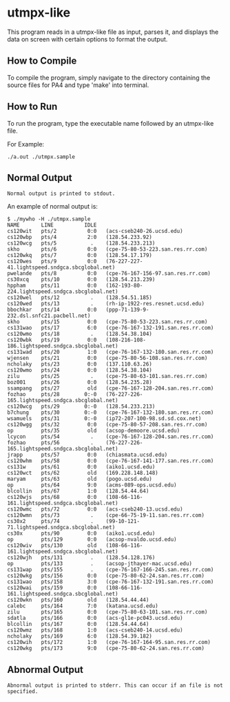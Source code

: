 utmpx-like
==========

This program reads in a utmpx-like file as input, parses it, and displays the data on screen with certain options to format the output.

How to Compile
--------------
To compile the program, simply navigate to the directory containing the source files for PA4 and type 'make' into terminal.

How to Run
---------
To run the program, type the executable name followed by an utmpx-like file.

For Example:
	
	./a.out ./utmpx.sample

Normal Output
-------------
	Normal output is printed to stdout.

An example of normal output is:

	$ ./mywho -H ./utmpx.sample 
	NAME       LINE          IDLE 
	cs120wit   pts/2          0:0   (acs-cseb240-26.ucsd.edu)
	cs120wbp   pts/4          2:0   (128.54.233.92)
	cs120wcg   pts/5           .    (128.54.233.213)
	skho       pts/6          0:0   (cpe-75-80-53-223.san.res.rr.com)
	cs120wkq   pts/7          0:0   (128.54.17.179)
	cs120wes   pts/9          0:0   (76-227-227-41.lightspeed.sndgca.sbcglobal.net)
	pwelande   pts/8          0:0   (cpe-76-167-156-97.san.res.rr.com)
	cs30xcq    pts/10         0:0   (128.54.213.239)
	hppham     pts/11         0:0   (162-193-80-224.lightspeed.sndgca.sbcglobal.net)
	cs120wel   pts/12          .    (128.54.51.185)
	cs120wed   pts/13          .    (rh-ip-1922-res.resnet.ucsd.edu)
	bbochkar   pts/14         0:0   (ppp-71-139-9-232.dsl.snfc21.pacbell.net)
	skho       pts/15         0:0   (cpe-75-80-53-223.san.res.rr.com)
	cs131wao   pts/17         6:0   (cpe-76-167-132-191.san.res.rr.com)
	cs120wmo   pts/18          .    (128.54.38.104)
	cs120wbk   pts/19         0:0   (108-216-108-186.lightspeed.sndgca.sbcglobal.net)
	cs131wad   pts/20         1:0   (cpe-76-167-132-180.san.res.rr.com)
	wjensen    pts/21         0:0   (cpe-75-80-56-108.san.res.rr.com)
	ncholaky   pts/23         0:0   (137.110.63.26)
	cs120wmo   pts/24         0:0   (128.54.38.104)
	zilu       pts/25          .    (cpe-75-80-63-101.san.res.rr.com)
	boz001     pts/26         0:0   (128.54.235.28)
	ssampang   pts/27         old   (cpe-76-167-128-204.san.res.rr.com)
	fozhao     pts/28        0:-0   (76-227-226-165.lightspeed.sndgca.sbcglobal.net)
	cs120wcg   pts/29        0:-0   (128.54.233.213)
	b7chung    pts/30        0:-0   (cpe-76-167-132-180.san.res.rr.com)
	wsamuels   pts/31        0:-0   (ip72-207-100-98.sd.sd.cox.net)
	cs120wgg   pts/32         0:0   (cpe-75-80-57-208.san.res.rr.com)
	op         pts/35         old   (acsop-demoore.ucsd.edu)
	lcycon     pts/54          .    (cpe-76-167-128-204.san.res.rr.com)
	fozhao     pts/56          .    (76-227-226-165.lightspeed.sndgca.sbcglobal.net)
	jrapp      pts/57         0:0   (chiasmata.ucsd.edu)
	cs120whm   pts/58         0:0   (cpe-76-167-141-177.san.res.rr.com)
	cs131w     pts/61         0:0   (aiko1.ucsd.edu)
	cs120wct   pts/62         old   (169.228.148.148)
	maryam     pts/63         old   (pogo.ucsd.edu)
	op         pts/64         9:0   (acms-089-ops.ucsd.edu)
	blcollin   pts/67         1:0   (128.54.44.64)
	cs120wjs   pts/68         0:0   (108-66-116-161.lightspeed.sndgca.sbcglobal.net)
	cs120wmc   pts/72         0:0   (acs-cseb240-13.ucsd.edu)
	cs120wmn   pts/73          .    (cpe-66-75-19-11.san.res.rr.com)
	cs30x2     pts/74          .    (99-10-121-71.lightspeed.sndgca.sbcglobal.net)
	cs30x      pts/90         0:0   (aiko1.ucsd.edu)
	op         pts/129        0:0   (acsop-nvaldo.ucsd.edu)
	cs120wiv   pts/130        old   (108-66-116-161.lightspeed.sndgca.sbcglobal.net)
	cs120wjh   pts/131         .    (128.54.128.176)
	op         pts/133         .    (acsop-jthayer-mac.ucsd.edu)
	cs131wap   pts/155         .    (cpe-76-167-166-245.san.res.rr.com)
	cs120wkg   pts/156        0:0   (cpe-75-80-62-24.san.res.rr.com)
	cs131wao   pts/158        3:0   (cpe-76-167-132-191.san.res.rr.com)
	cs120wai   pts/159        0:0   (108-66-116-161.lightspeed.sndgca.sbcglobal.net)
	cs120wkn   pts/160        old   (128.54.44.44)
	calebc     pts/164        7:0   (katana.ucsd.edu)
	zilu       pts/165        0:0   (cpe-75-80-63-101.san.res.rr.com)
	sdatla     pts/166        0:0   (acs-gl1e-pc043.ucsd.edu)
	blcollin   pts/167        0:0   (128.54.44.64)
	cs120wmz   pts/168        1:0   (acs-cseb240-14.ucsd.edu)
	ncholaky   pts/169        6:0   (128.54.39.182)
	cs120wih   pts/172        1:0   (cpe-76-167-164-95.san.res.rr.com)
	cs120wkg   pts/173        9:0   (cpe-75-80-62-24.san.res.rr.com)

Abnormal Output
---------------
	Abnormal output is printed to stderr. This can occur if an file is not specified.
